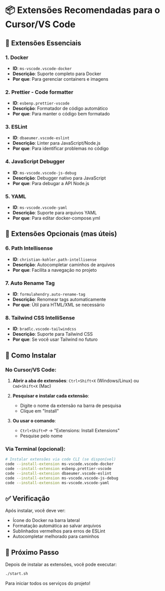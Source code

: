 # 📦 Extensões Recomendadas para o Cursor/VS Code

## 🔧 Extensões Essenciais

### 1. **Docker**

- **ID**: `ms-vscode.vscode-docker`
- **Descrição**: Suporte completo para Docker
- **Por que**: Para gerenciar containers e imagens

### 2. **Prettier - Code formatter**

- **ID**: `esbenp.prettier-vscode`
- **Descrição**: Formatador de código automático
- **Por que**: Para manter o código bem formatado

### 3. **ESLint**

- **ID**: `dbaeumer.vscode-eslint`
- **Descrição**: Linter para JavaScript/Node.js
- **Por que**: Para identificar problemas no código

### 4. **JavaScript Debugger**

- **ID**: `ms-vscode.vscode-js-debug`
- **Descrição**: Debugger nativo para JavaScript
- **Por que**: Para debugar a API Node.js

### 5. **YAML**

- **ID**: `ms-vscode.vscode-yaml`
- **Descrição**: Suporte para arquivos YAML
- **Por que**: Para editar docker-compose.yml

## 🎨 Extensões Opcionais (mas úteis)

### 6. **Path Intellisense**

- **ID**: `christian-kohler.path-intellisense`
- **Descrição**: Autocompletar caminhos de arquivos
- **Por que**: Facilita a navegação no projeto

### 7. **Auto Rename Tag**

- **ID**: `formulahendry.auto-rename-tag`
- **Descrição**: Renomear tags automaticamente
- **Por que**: Útil para HTML/XML se necessário

### 8. **Tailwind CSS IntelliSense**

- **ID**: `bradlc.vscode-tailwindcss`
- **Descrição**: Suporte para Tailwind CSS
- **Por que**: Se você usar Tailwind no futuro

## 🚀 Como Instalar

### No Cursor/VS Code:

1. **Abrir a aba de extensões**: `Ctrl+Shift+X` (Windows/Linux) ou `Cmd+Shift+X` (Mac)

2. **Pesquisar e instalar cada extensão**:

   - Digite o nome da extensão na barra de pesquisa
   - Clique em "Install"

3. **Ou usar o comando**:
   - `Ctrl+Shift+P` → "Extensions: Install Extensions"
   - Pesquise pelo nome

### Via Terminal (opcional):

```bash
# Instalar extensões via code CLI (se disponível)
code --install-extension ms-vscode.vscode-docker
code --install-extension esbenp.prettier-vscode
code --install-extension dbaeumer.vscode-eslint
code --install-extension ms-vscode.vscode-js-debug
code --install-extension ms-vscode.vscode-yaml
```

## ✅ Verificação

Após instalar, você deve ver:

- Ícone do Docker na barra lateral
- Formatação automática ao salvar arquivos
- Sublinhados vermelhos para erros de ESLint
- Autocompletar melhorado para caminhos

## 🔄 Próximo Passo

Depois de instalar as extensões, você pode executar:

```bash
./start.sh
```

Para iniciar todos os serviços do projeto!
